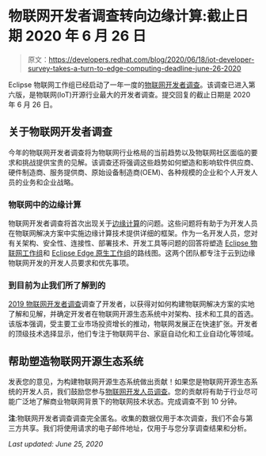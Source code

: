 # 物联网开发者调查转向边缘计算:截止日期 2020 年 6 月 26 日

> 原文：<https://developers.redhat.com/blog/2020/06/18/iot-developer-survey-takes-a-turn-to-edge-computing-deadline-june-26-2020>

Eclipse 物联网工作组已经启动了一年一度的[物联网开发者调查](https://www.surveymonkey.com/r/Redhatblog20)。该调查已进入第六版，是物联网(IoT)开源行业最大的开发者调查。提交回复的截止日期是 2020 年 6 月 26 日。

## 关于物联网开发者调查

今年的物联网开发者调查将为物联网行业格局的当前趋势以及物联网社区面临的要求和挑战提供宝贵的见解。该调查还将强调这些趋势如何塑造和影响软件供应商、硬件制造商、服务提供商、原始设备制造商(OEM)、各种规模的企业和个人开发人员的业务和企业战略。

### 物联网中的边缘计算

物联网开发者调查将首次出现关于[边缘计算](https://www.redhat.com/en/topics/edge-computing/what-is-edge-computing)的问题。这些问题将有助于为开发人员在物联网解决方案中实施边缘计算技术提供详细的框架。作为一名开发人员，您对有关架构、安全性、连接性、部署技术、开发工具等问题的回答将塑造 [Eclipse 物联网工作组](https://iot.eclipse.org/)和 [Eclipse Edge 原生工作组](https://edgenative.eclipse.org/)的路线图。这两个团队都专注于云到边缘物联网开发的开发人员要求和优先事项。

### 到目前为止我们所了解到的

[2019 物联网开发者调查](https://blogs.eclipse.org/post/jameka-woodberry/2019-iot-developer-survey-results-are-now-available)调查了开发者，以获得对如何构建物联网解决方案的实地了解和见解，并确定开发者在物联网开源生态系统中对架构、技术和工具的首选。该版本强调，受主要工业市场投资增长的推动，物联网发展正在快速扩张。开发者的顶级技术选择显示，他们专注于物联网平台、家庭自动化和工业自动化等领域。

## 帮助塑造物联网开源生态系统

发表您的意见，为构建物联网开源生态系统做出贡献！如果您是物联网开源生态系统的开发人员，我们鼓励您参与[物联网开发人员调查](https://www.surveymonkey.com/r/Redhatblog20)。您的贡献将有助于行业尽可能广泛地了解商业物联网背景下的物联网技术状态。完成调查不到 10 分钟。

**注**:物联网开发者调查调查完全匿名。收集的数据仅用于本次调查，我们不会与第三方共享。我们将使用请求的电子邮件地址，仅用于与您分享调查结果和分析。

*Last updated: June 25, 2020*
